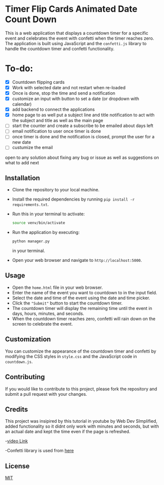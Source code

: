 
# Timer Flip Cards Animated Date Count Down

This is a web application that displays a countdown timer for a specific event and celebrates the event with confetti when the timer reaches zero. The application is built using JavaScript and the `confetti.js` library to handle the countdown timer and confetti functionality.

# To-do:
- [x] Countdown flipping cards
- [x] Work with selected date and not restart when re-loaded
- [x] Once is done, stop the time and send a notification
- [x] customize an input with button to set a date (or dropdown with calendar)
- [x] add backend to connect the applications
- [x] home page to as well put a subject line and title notification to act with the subject and title as well as the main page
- [ ] start the counter and create a subscribe to be emailed about days left
- [ ] email notification to user once timer is done
- [ ] once timer is done  and the notification is closed, prompt the user for a new date
- [ ] custumize the email

open to any solution about fixing any bug or issue as well as suggestions on what to add next

## Installation
- Clone the repository to your local machine.
- Install the required dependencies by running `pip install -r requirements.txt`.
- Run this in your terminal to activate:
  
  ```bash
  source venv/bin/activate
  ```
  
- Run the application by executing:
 
  ```bash
  python manager.py
  ```
  in your terminal.
  
- Open your web browser and navigate to `http://localhost:5000`.

## Usage

- Open the `home.html` file in your web browser.
- Enter the name of the event you want to countdown to in the input field.
- Select the date and time of the event using the date and time picker.
- Click the `"Submit"` button to start the countdown timer.
- The countdown timer will display the remaining time until the event in days, hours, minutes, and seconds.
- When the countdown timer reaches zero, confetti will rain down on the screen to celebrate the event.

## Customization

You can customize the appearance of the countdown timer and confetti by modifying the CSS styles in `style.css` and the JavaScript code in `countdown.js`.

## Contributing

If you would like to contribute to this project, please fork the repository and submit a pull request with your changes.

## Credits
This project was insipired by this tutorial in youtube by Web Dev SImplified, added functionality so it didnt only work with minutes and seconds, but with an actual date and kept the time even if the page is refreshed.

-[video Link](https://www.youtube.com/watch?v=p_6IuhmBsfc)

-Confetti library is used from [here](https://confetti.js.org/more.html) 

## License

[MIT](https://choosealicense.com/licenses/mit)

